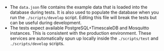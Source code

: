 - The `data.json` file contains the example data that is loaded into the database during tests. It is also used to populate the database when you run the `./scripts/develop` script. Editing this file will break the tests but can be useful during development.
- The tests expect available PostgreSQL+TimescaleDB and Mosquitto instances. This is consistent with the production environment. These services are automatically spun up locally inside the `./scripts/test` and `./scripts/develop` scripts.
